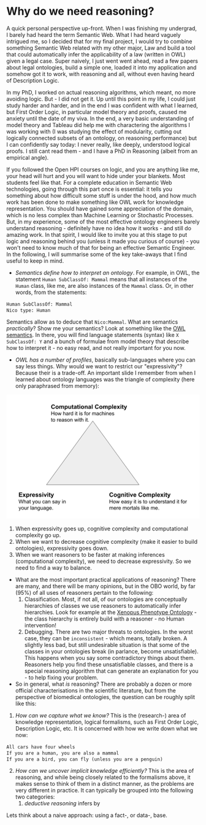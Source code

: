 # Why do we need reasoning?

A quick personal perspective up-front. When I was finishing my undergrad, I barely had heard the term Semantic Web. What I had heard vaguely intrigued me, so I decided that for my final project, I would try to combine something Semantic Web related with my other major, Law and build a tool that could automatically infer the applicability of a law (written in OWL) given a legal case. Super naively, I just went went ahead, read a few papers about legal ontologies, build a simple one, loaded it into my application and somehow got it to work, with reasoning and all, without even having heard of Description Logic. 

In my PhD, I worked on actual reasoning algorithms, which meant, no more avoiding logic. But - I did not get it. Up until this point in my life, I could just study harder and harder, and in the end I was confident with what I learned, but First Order Logic, in particular model theory and proofs, caused me anxiety until the date of my viva. In the end, a very basic understanding of model theory and Tableau did help me with charactering the algorithms I was working with (I was studying the effect of modularity, cutting out logically connected subsets of an ontology, on reasoning performance) but I can confidently say today: I never really, like deeply, understood logical proofs. I still cant read them - and I have a PhD in Reasoning (albeit from an empirical angle).

If you followed the Open HPI courses on logic, and you are anything like me, your head will hurt and you will want to hide under your blankets. Most students feel like that. For a complete education in Semantic Web technologies, going through this part once is essential: it tells you something about how difficult some stuff is under the hood, and how much work has been done to make something like OWL work for knowledge representation. You should have gained some appreciation of the domain, which is no less complex than Machine Learning or Stochastic Processes. But, in my experience, some of the most effective ontology engineers barely understand reasoning - definitely have no idea how it works - and still do amazing work. In that spirit, I would like to invite you at this stage to put logic and reasoning behind you (unless it made you curious of course) - you won't need to know much of that for being an effective Semantic Engineer. In the following, I will summarise some of the key take-aways that I find useful to keep in mind.

- *Semantics define how to interpret an ontology*. For example, in OWL, the statement `Human SubClassOf: Mammal` means that all instances of the `Human` class, like me, are also instances of the `Mammal` class. Or, in other words, from the statements:
```
Human SubClassOf: Mammal
Nico type: Human
```
Semantics allow as to deduce that `Nico:Mammal`. What are semantics *practically*? Show me your semantics? Look at something like the [OWL semantics](https://www.w3.org/TR/owl2-direct-semantics/). In there, you will find language statements (syntax) like `X SubClassOf: Y` and a bunch of formulae from model theory that describe how to interpret it - no easy read, and not really important for you now.
- *OWL has a number of profiles*, basically sub-languages where you can say less things. Why would we want to restrict our "expressivity"? Because their is a trade-off. An important slide I remember from when I learned about ontology languages was the triangle of complexity (here only paraphrased from memory):

![What is this](tradeoff.png) 

1. When expressivity goes up, cognitive complexity and computational complexity go up.
2. When we want to decrease cognitive complexity (make it easier to build ontologies), expressivity goes down.
3. When we want reasoners to be faster at making inferences (computational complexity), we need to decrease expressivity.
So we need to find a way to balance.
- What are the most important practical applications of reasoning? There are many, and there will be many opinions, but in the OBO world, by far (95%) of all uses of reasoners pertain to the following:
   1. Classification. Most, if not all, of our ontologies are conceptually hierarchies of classes we use reasoners to automatically infer hierarchies. Look for example at the [Xenopus Phenotype Ontology](https://github.com/obophenotype/xenopus-phenotype-ontology) - the class hierarchy is entirely build with a reasoner - no Human intervention!
   2. Debugging. There are two major threats to ontologies. In the worst case, they can be `inconsistent` - which means, totally broken. A slightly less bad, but still undesirable situation is that some of the classes in your ontologies break (in parlance, become unsatisfiable). This happens when you say some contradictory things about them. Reasoners help you find these unsatisfiable classes, and there is a special reasoning algorithm that can generate an explanation for you - to help fixing your problem.
- So in general, what _is_ reasoning? There are probably a dozen or more official characterisations in the scientific literature, but from the perspective of biomedical ontologies, the question can be roughly split like this:
1. *How can we capture what we know?* This is the (research-) area of knowledge representation, logical formalisms, such as First Order Logic, Description Logic, etc. It is concerned with how we write down what we now:
```
All cars have four wheels
If you are a human, you are also a mammal
If you are a bird, you can fly (unless you are a penguin)
```
2. *How can we uncover implicit knowledge efficiently?* This is the area of reasoning, and while being closely related to the formalisms above, it makes sense to think of them in a distinct manner, as the problems are very different in practice. It can typically be grouped into the following two categories:
   1. *deductive reasoning* infers by

Lets think about a naive approach: using a fact-, or data-, base.

